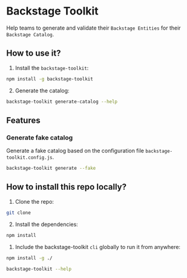 # Backstage Toolkit

Help teams to generate and validate their `Backstage Entities` for their `Backstage Catalog`.

## How to use it?

1. Install the `backstage-toolkit`:

```bash
npm install -g backstage-toolkit
```

2. Generate the catalog:

```bash
backstage-toolkit generate-catalog --help
```

## Features

### Generate fake catalog

Generate a fake catalog based on the configuration file `backstage-toolkit.config.js`.

```bash
backstage-toolkit generate --fake
```

## How to install this repo locally?

1. Clone the repo:

```bash
git clone
```

2. Install the dependencies:

```bash
npm install
```

1. Include the backstage-toolkit `cli` globally to run it from anywhere:

```bash
npm install -g ./

backstage-toolkit --help
```
